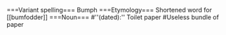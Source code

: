 ===Variant spelling===
Bumph
===Etymology===
Shortened word for [[bumfodder]]
===Noun===
#''(dated):'' Toilet paper
#Useless bundle of paper